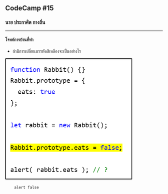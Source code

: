 ## CodeCamp #15

### นาย ประกาศิต กางถิ่น

---

#### โจทย์การบ้านที่ทำ

- ถ้ามีการเปลี่ยนบรรทัดสีเหลืองจะเป็นอย่างไร

![Alt text](image.png)

        alert false
